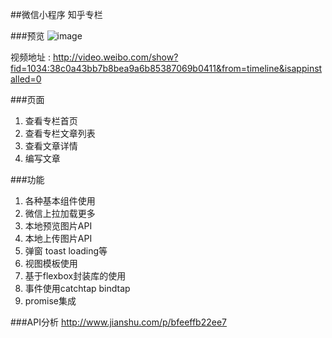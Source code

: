##微信小程序  知乎专栏


###预览
![image](http://static.imzhiliao.com/xiaochengxu.png)


视频地址 : http://video.weibo.com/show?fid=1034:38c0a43bb7b8bea9a6b85387069b0411&from=timeline&isappinstalled=0

###页面
1. 查看专栏首页 
2. 查看专栏文章列表
3. 查看文章详情
4. 编写文章

###功能
1. 各种基本组件使用
2. 微信上拉加载更多
3. 本地预览图片API
4. 本地上传图片API
5. 弹窗 toast loading等
6. 视图模板使用
7. 基于flexbox封装库的使用
8. 事件使用catchtap bindtap
9. promise集成


###API分析
http://www.jianshu.com/p/bfeeffb22ee7
